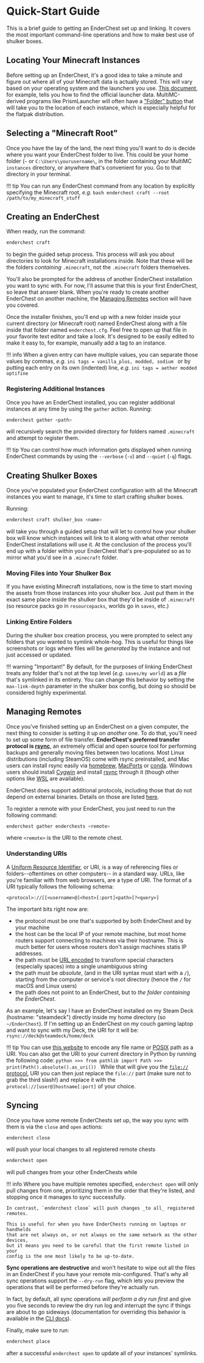 # Quick-Start Guide

This is a brief guide to getting an EnderChest set up and linking. It covers the
most important command-line operations and how to make best use of shulker boxes.

## Locating Your Minecraft Instances

Before setting up an EnderChest, it's a good idea to take a minute and figure
out where all of your Minecraft data is actually stored. This will vary based
on your operating system and the launchers you use.
[This document](https://help.minecraft.net/hc/en-us/articles/4409225939853-Minecraft-Java-Edition-Installation-Issues-FAQ#h_01FFJMSEED8RNP3YA5NYGEK14R),
for example, tells you how to find the official launcher data. MultiMC-derived
programs like PrismLauncher will often have a
["Folder" button](https://prismlauncher.org/wiki/getting-started/migrating-multimc/)
that will take you to the location of each instance, which is especially helpful
for the flatpak distribution.

## Selecting a "Minecraft Root"

Once you have the lay of the land, the next thing you'll want to do is decide
where you want your EnderChest folder to live. This could be your home folder
(`~` or `C:\Users\yourusername\`, in the folder containing your MultiMC
`instances` directory, or anywhere that's convenient for you.
Go to that directory in your terminal.

!!! tip
    You can run any EnderChest command from any location by explicitly specifying
    the Minecraft root, _e.g._
    ```bash
    enderchest craft --root /path/to/my_minecraft_stuff
    ```

## Creating an EnderChest

When ready, run the command:

```bash
enderchest craft
```

to begin the guided setup process. This process will ask you about directories
to look for Minecraft installations inside. Note that these will be the
folders _containing_ `.minecraft`, not the `.minecraft` folders themselves.

You'll also be prompted for the address of another EnderChest installation
you want to sync with. For now, I'll assume that this is your first
EnderChest, so leave that answer blank. When you're ready to create another
EnderChest on another machine, the [Managing Remotes](#managing-remotes)
section will have you covered.

Once the installer finishes, you'll end up with a new folder inside your
current directory (or Minecraft root) named EnderChest along with a file inside
that folder named `enderchest.cfg`. Feel free to open up that file in your
favorite text editor and take a look. It's designed to be easily edited to make
it easy to, for example, manually add a tag to an instance.

!!! info
    When a given entry can have multiple values, you can separate those values
    by commas, _e.g._
    ```ini
    tags = vanilla_plus, modded, sodium
    ```
    or by putting each entry on its own (indented) line, _e.g._
    ```ini
    tags =
        aether
        modded
        optifine
    ```

### Registering Additional Instances

Once you have an EnderChest installed, you can register additional instances
at any time by using the `gather` action. Running:

```bash
enderchest gather <path>
```

will recursively search the provided directory for folders named `.minecraft`
and attempt to register them.

!!! tip
    You can control how much information gets displayed when running EnderChest
    commands by using the `--verbose` (`-v`) and `--quiet` (`-q`) flags.

## Creating Shulker Boxes

Once you've populated your EnderChest configuration with all the Minecraft
instances you want to manage, it's time to start crafting shulker boxes.

Running:

```bash
enderchest craft shulker_box <name>
```

will take you through a guided setup that will let to control how your shulker
box will know which instances will link to it along with what other remote
EnderChest installations will use it. At the conclusion of the process you'll
end up with a folder within your EnderChest that's pre-populated so as to
mirror what you'd see in a `.minecraft` folder.

### Moving Files into Your Shulker Box

If you have existing Minecraft installations, now is the time to start moving
the assets from those instances into your shulker box. Just put them in the
exact same place inside the shulker box that they'd be inside of `.minecraft`
(so resource packs go in `resourcepacks`, worlds go in `saves`, etc.)

### Linking Entire Folders

During the shulker box creation process, you were prompted to select any folders
that you wanted to symlink whole-hog. This is useful for things like screenshots
or logs where files will be _generated_ by the instance and not just accessed
or updated.

!!! warning "Important!"
    By default, for the purposes of linking EnderChest treats any folder
    that's not at the top level (_e.g._ `saves/my world`) as a _file_ that's
    symlinked in its entirety. You can change this behavior by setting the
    `max-link-depth` parameter in the shulker box config, but doing so should
    be considered highly experimental.

## Managing Remotes

Once you've finished setting up an EnderChest on a given computer, the next
thing to consider is setting it up on _another_ one. To do that, you'll need
to set up some form of file transfer. **EnderChest's preferred transfer protocol
is [rsync](https://www.redhat.com/sysadmin/sync-rsync)**, an extremely official
and open source tool for performing backups and generally moving files between
two locations. Most Linux distributions (including SteamOS) come with rsync
preinstalled, and Mac users can install rsync easily via
[homebrew](https://formulae.brew.sh/formula/rsync),
[MacPorts](https://ports.macports.org/port/rsync/) or
[conda](https://anaconda.org/conda-forge/rsync). Windows users should
install [Cygwin](https://www.cygwin.com/install.html) and install
[rsync](https://www.cygwin.com/packages/summary/rsync.html) through it
(though other options like
[WSL](https://thedatafrog.com/en/articles/backup-rsync-windows-wsl/) are available).

EnderChest does support additional protocols, including those that do not
depend on external binaries. Details on those are listed
[here](../suggestions#other-syncing-protocols).

To register a remote with your EnderChest, you just need to run the following command:

```bash
enderchest gather enderchests <remote>
```

where `<remote>` is the URI to the remote chest.

### Understanding URIs
A [Uniform Resource Identifier](https://en.wikipedia.org/wiki/Uniform_Resource_Identifier),
or URI, is a way of referencing files or folders--oftentimes on other computers--
in a standard way. URLs, like you're familiar with from web browsers, are a type
of URI. The format of a URI typically follows the following schema:

```
<protocol>://[[<username>@]<host>[:port]<path>[?<query>]
```

The important bits right now are:
- the protocol must be one that's supported by both EnderChest and by your machine
- the host can be the local IP of your remote machine, but most home routers support
  connecting to machines via their hostname. This is much better for users whose
  routers don't assign machines statis IP addresses.
- the path must be [URL encoded](https://www.urlencoder.org/) to transform special
  characters (especially spaces) into a single unambiguous string
- the path must be _absolute_, (and in the URI syntax must start with a `/`),
  starting from the computer or service's root directory (hence the `/` for
  macOS and Linux users)
- the path does not point to an EnderChest, but to _the folder containing the
  EnderChest_.

As an example, let's say I have an EnderChest installed on my Steam Deck
(hostname: "steamdeck") directly inside my home directory (so `~/EnderChest`).
If I'm setting up an EnderChest on my couch gaming laptop and want to sync
with my Deck, the URI for it will be: `rsync://deck@steamdeck/home/deck`

!!! tip
    You can use [this website](https://www.urlencoder.org/) to encode any
    file name or
    [POSIX](https://www.oreilly.com/library/view/beginning-applescript/9780764574009/9780764574009_path_names_colon_traditional_mac_and_pos.html)
    path as a URI. You can also get the URI to your current directory in Python
    by running the following code:
    ```python
    >>> from pathlib import Path
    >>> print(Path().absolute().as_uri())
    ```
    While that will give you the [`file://` protocol](../suggestions#file-protocol),
    URI you can then just replace the `file://` part (make sure not to grab
    the third slash!) and replace it with the `protocol://[user@]hostname[:port]`
    of your choice.

## Syncing

Once you have some remote EnderChests set up, the way you sync with them is via
the `close` and `open` actions:

```bash
enderchest close
```

will push your local changes to all registered remote chests

```bash
enderchest open
```

will pull changes from your other EnderChests while

!!! info
    Where you have multiple remotes specified, `enderchest open` will only
    pull changes from one, prioritizing them in the order that they're listed,
    and stopping once it manages to sync successfully.

    In contrast, `enderchest close` will push changes _to all_ registered
    remotes.

    This is useful for when you have EnderChests running on laptops or handhelds
    that are not always on, or not always on the same network as the other devices,
    but it means you need to be careful that the first remote listed in your
    config is the one most likely to be up-to-date.

**Sync operations are destructive** and won't hesitate to wipe out all the files
in an EnderChest if you have your remote mis-configured. That's why all sync
operations support the `--dry-run` flag, which lets you preview the operations
that will be performed before they're actually run.

In fact, by default, all sync operations _will perform a dry run first_ and give
you five seconds to review the dry run log and interrupt the sync if things
are about to go sideways (documentation for overriding this behavior is available
in the [CLI docs](../cli/#enderchest-open)).

Finally, make sure to run:

```bash
enderchest place
```

after a successful `enderchest open` to update all of your instances' symlinks.
